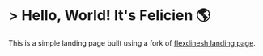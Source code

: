 # > Hello, World! It's Felicien 🌎

This is a simple landing page built using a fork of [flexdinesh landing page](https://github.com/flexdinesh/dev-landing-page).


